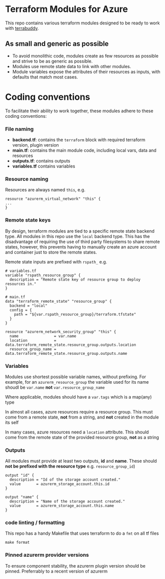 # Terraform Modules for Azure

This repo contains various terraform modules designed to be ready to work with [terrabuddy](https://github.com/jumidev/terrabuddy).

## As small and generic as possible

- To avoid monolithic code, modules create as few resources as possible and strive to be as generic as possible.
- Modules use remote state data to link with other modules.
- Module variables expose the attributes of their resources as inputs, with defaults that match most cases. 

# Coding conventions

To facilitate their ability to work together, these modules adhere to these coding conventions:

### File naming

- **backend.tf**: contains the `terraform` block with required terraform version, plugin version
- **main.tf**: contains the main module code, including local vars, data and resources
- **outputs.tf**: contains outputs
- **variables.tf** contains variables

### Resource naming

Resources are always named `this`, e.g.
```
resource "azurerm_virtual_network" "this" {
...
}
```

### Remote state keys

By design, terraform modules are tied to a specific remote state backend type.  All modules in this repo use the `local` backend type.  This has the disadvantage of requiring the use of third party filesystems to share remote states, however, this prevents having to manually create an azure account and container just to store the remote states.

Remote state inputs are prefixed with `rspath_` e.g.

```
# variables.tf
variable "rspath_resource_group" {
  description = "Remote state key of resource group to deploy resources in."
}

# main.tf
data "terraform_remote_state" "resource_group" {
  backend = "local"
  config = {
    path = "${var.rspath_resource_group}/terraform.tfstate"
  }
}

resource "azurerm_network_security_group" "this" {
  name                = var.name
  location            = data.terraform_remote_state.resource_group.outputs.location
  resource_group_name = data.terraform_remote_state.resource_group.outputs.name

```

### Variables

Modules use shortest possible variable names, without prefixing.  For example, for an `azurerm_resource_group` the variable used for its name shoudl be `var.name` **not** `var.resource_group_name`

Where applicable, modules should have a `var.tags` which is a map(any) type

In almost all cases, azure resources require a resource group.  This must come from a remote state, **not** from a string, and **not** created in the module its self

In many cases, azure resources need a `location` attribute.  This should come from the remote state of the provided resource group, **not** as a string

### Outputs

All modules must provide at least two outputs, **id** and **name**.
These should **not be prefixed with the resource type** e.g. `resource_group_id`)

```
output "id" {
  description = "Id of the storage account created."
  value       = azurerm_storage_account.this.id
}

output "name" {
  description = "Name of the storage account created."
  value       = azurerm_storage_account.this.name
}
```

### code linting / formatting

This repo has a handy Makefile that uses terraform to do a `fmt` on all tf files

```
make format
```


### Pinned azurerm provider versions

To ensure component stability, the azurerm plugin version should be pinned.  Preferrably to a recent version of azurerm

